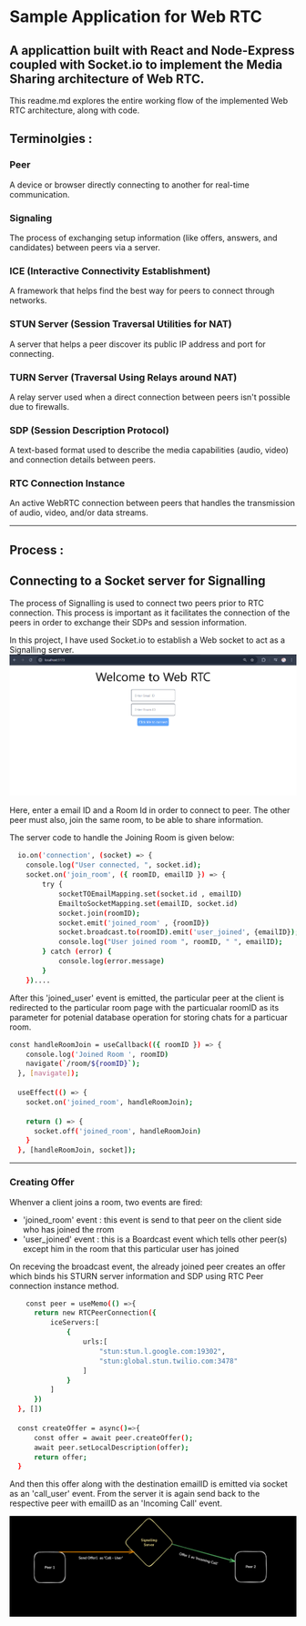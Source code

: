 # Sample Application for Web RTC 

A applicattion built with React and Node-Express coupled with Socket.io to implement the Media Sharing architecture of Web RTC.
----------


This readme.md explores the entire working flow of the implemented Web RTC architecture, along with code.



## Terminolgies : 

### Peer  
A device or browser directly connecting to another for real-time communication.  

### Signaling  
The process of exchanging setup information (like offers, answers, and candidates) between peers via a server.  

### ICE (Interactive Connectivity Establishment)  
A framework that helps find the best way for peers to connect through networks.  

### STUN Server (Session Traversal Utilities for NAT)  
A server that helps a peer discover its public IP address and port for connecting.  

### TURN Server (Traversal Using Relays around NAT)  
A relay server used when a direct connection between peers isn't possible due to firewalls.  

### SDP (Session Description Protocol)  
A text-based format used to describe the media capabilities (audio, video) and connection details between peers.  

### RTC Connection Instance
An active WebRTC connection between peers that handles the transmission of audio, video, and/or data streams.

---------


## Process :

## Connecting to a Socket server for Signalling 
The process of Signalling is used to connect two peers prior to RTC connection. This process is important as it facilitates the connection of the peers in order to exchange their SDPs and session information.

In this project, I have used Socket.io to establish a Web socket to act as a Signalling server. 
![scr-1](https://raw.githubusercontent.com/abir499-ban/WebRTC_sample/refs/heads/main/client/src/assets/Screenshot%202024-12-26%20041248.png)

Here, enter a email ID and a Room Id in order to connect to peer. The other peer must also, join the same room, to be able to share information.

The server code to handle the Joining Room is given below: 

```sh
  io.on('connection', (socket) => {
    console.log("User connected, ", socket.id);
    socket.on('join_room', ({ roomID, emailID }) => {
        try {
            socketTOEmailMapping.set(socket.id , emailID)
            EmailtoSocketMapping.set(emailID, socket.id)
            socket.join(roomID);
            socket.emit('joined_room' , {roomID})
            socket.broadcast.to(roomID).emit('user_joined', {emailID});
            console.log("User joined room ", roomID, " ", emailID);
        } catch (error) {
            console.log(error.message)
        }
    })....
```


After this 'joined_user' event is emitted, the particular peer at the client is redirected to the particular room page with the particualar roomID as its parameter for potenial database operation for storing chats for a particuar room.

```sh
const handleRoomJoin = useCallback(({ roomID }) => {
    console.log('Joined Room ', roomID)
    navigate(`/room/${roomID}`);
  }, [navigate]);

  useEffect(() => {
    socket.on('joined_room', handleRoomJoin);

    return () => {
      socket.off('joined_room', handleRoomJoin)
    }
  }, [handleRoomJoin, socket]);

```


-----------------------------

### Creating Offer

Whenver a client joins a room, two events are fired:
  <ul>
    <li>'joined_room' event : this event is send to that peer on the client side who has joined the rrom</li>
    <li>'user_joined' event : this is a Boardcast event which tells other peer(s) except him in the room that this particular user has joined</li>
  </ul>

  On receving the broadcast event, the already joined peer creates an offer which binds his STURN server information and SDP using RTC Peer connection instance method.
  
  ```sh
      const peer = useMemo(() =>{
        return new RTCPeerConnection({
            iceServers:[
                {
                    urls:[
                        "stun:stun.l.google.com:19302",
                        "stun:global.stun.twilio.com:3478"
                    ]
                }
            ]
        })
    }, [])

    const createOffer = async()=>{
        const offer = await peer.createOffer();
        await peer.setLocalDescription(offer);
        return offer;
    }
  ```

And then this offer along with the destination emailID is emitted via socket as an 'call_user' event. From the server it is again send back to the respective peer with emailID as an 'Incoming Call' event.

![](https://raw.githubusercontent.com/abir499-ban/WebRTC_sample/refs/heads/main/client/src/assets/Screenshot%202024-12-26%20050020.png)


